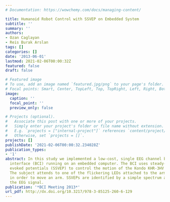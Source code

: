 ```yaml
---
# Documentation: https://wowchemy.com/docs/managing-content/

title: Humanoid Robot Control with SSVEP on Embedded System
subtitle: ''
summary: ''
authors:
- Ozan Caglayan
- Reis Burak Arslan
tags: []
categories: []
date: '2013-06-01'
lastmod: 2021-02-06T00:00:32Z
featured: false
draft: false

# Featured image
# To use, add an image named `featured.jpg/png` to your page's folder.
# Focal points: Smart, Center, TopLeft, Top, TopRight, Left, Right, BottomLeft, Bottom, BottomRight.
image:
  caption: ''
  focal_point: ''
  preview_only: false

# Projects (optional).
#   Associate this post with one or more of your projects.
#   Simply enter your project's folder or file name without extension.
#   E.g. `projects = ["internal-project"]` references `content/project/deep-learning/index.md`.
#   Otherwise, set `projects = []`.
projects: []
publishDate: '2021-02-06T00:00:32.234028Z'
publication_types:
- '1'
abstract: In this study we implemented a low-cost, single EEG channel brain computer
  interface (BCI) running on an embedded computer. The BCI uses steady-state visual
  evoked potentials (SSVEP) to control the motion of the Kondo KHR-3HV humanoid robot.
  The subject attends to one of the flickering LEDs attached to the arms of the robot
  in order to move an arm. SSVEPs are identified by a simple spectrum analysis of
  the EEG signal.
publication: '*BCI Meeting 2013*'
url_pdf: http://dx.doi.org/10.3217/978-3-85125-260-6-129
---
```

